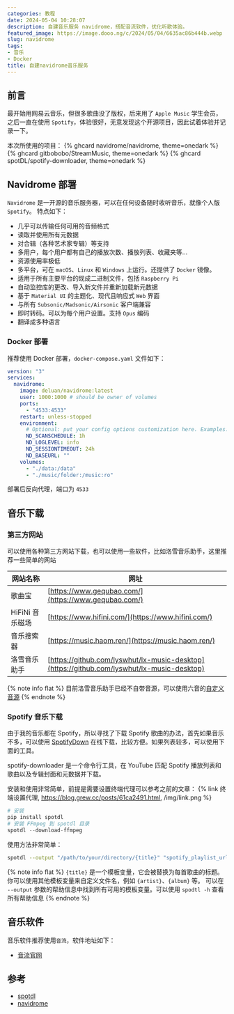 ```yaml
---
categories: 教程
date: 2024-05-04 10:28:07
description: 自建音乐服务 navidrome，搭配音流软件，优化听歌体验。
featured_image: https://image.dooo.ng/c/2024/05/04/6635ac86b444b.webp
slug: navidrome
tags:
- 音乐
- Docker
title: 自建navidrome音乐服务
---
```


## 前言

最开始用网易云音乐，但很多歌曲没了版权，后来用了 `Apple Music` 学生会员，之后一直在使用 `Spotify`，体验很好，无意发现这个开源项目，因此试着体验并记录一下。

本次所使用的项目：
{% ghcard navidrome/navidrome, theme=onedark %} 
{% ghcard gitbobobo/StreamMusic, theme=onedark %}
{% ghcard spotDL/spotify-downloader, theme=onedark %}


## Navidrome 部署
`Navidrome` 是一开源的音乐服务器，可以在任何设备随时收听音乐，就像个人版 `Spotify`。
特点如下：
- 几乎可以传输任何可用的音频格式
- 读取并使用所有元数据
- 对合辑（各种艺术家专辑）等支持
- 多用户，每个用户都有自己的播放次数、播放列表、收藏夹等...
- 资源使用率极低
- 多平台，可在 `macOS`、`Linux` 和 `Windows` 上运行。还提供了 `Docker` 镜像。
- 适用于所有主要平台的现成二进制文件，包括 `Raspberry Pi`
- 自动监控库的更改、导入新文件并重新加载新元数据
- 基于 `Material UI` 的主题化、现代且响应式 `Web` 界面
- 与所有 `Subsonic/Madsonic/Airsonic` 客户端兼容
- 即时转码。可以为每个用户设置。支持 `Opus` 编码
- 翻译成多种语言

### Docker 部署
推荐使用 Docker 部署，`docker-compose.yaml` 文件如下：
```yaml
version: "3"
services:
  navidrome:
    image: deluan/navidrome:latest
    user: 1000:1000 # should be owner of volumes
    ports:
      - "4533:4533"
    restart: unless-stopped
    environment:
      # Optional: put your config options customization here. Examples:
      ND_SCANSCHEDULE: 1h
      ND_LOGLEVEL: info  
      ND_SESSIONTIMEOUT: 24h
      ND_BASEURL: ""
    volumes:
      - "./data:/data"
      - "./music/folder:/music:ro"
```
部署后反向代理，端口为 `4533`

## 音乐下载

### 第三方网站
可以使用各种第三方网站下载，也可以使用一些软件，比如洛雪音乐助手，这里推荐一些简单的网站

| 网站名称        | 网址                                                                                       |
| --------------- | ------------------------------------------------------------------------------------------ |
| 歌曲宝          | [https://www.gequbao.com/](https://www.gequbao.com/)                                       |
| HiFiNi 音乐磁场 | [https://www.hifini.com/](https://www.hifini.com/)                                         |
| 音乐搜索器      | [https://music.haom.ren/](https://music.haom.ren/)                                         |
| 洛雪音乐助手    | [https://github.com/lyswhut/lx-music-desktop](https://github.com/lyswhut/lx-music-desktop) |
{% note info flat %}
目前洛雪音乐助手已经不自带音源，可以使用六音的[自定义音源](https://www.sixyin.com/8498.html)
{% endnote %}

### Spotify 音乐下载
由于我的音乐都在 Spotify，所以寻找了下载 Spotify 歌曲的办法，首先如果音乐不多，可以使用 [SpotifyDown](https://spotifydown.com/) 在线下载，比较方便。如果列表较多，可以使用下面的工具。

spotify-downloader 是一个命令行工具，在 YouTube 匹配 Spotify 播放列表和歌曲以及专辑封面和元数据并下载。

安装和使用非常简单，前提是需要设置终端代理可以参考之前的文章：
{% link 终端设置代理, https://blog.grew.cc/posts/61ca2491.html, /img/link.png %}

```python
# 安装
pip install spotdl
# 安装 FFmpeg 到 spotdl 目录
spotdl --download-ffmpeg
```
使用方法非常简单：
```bash
spotdl --output "/path/to/your/directory/{title}" "spotify_playlist_url"
```
{% note info flat %}
`{title}` 是一个模板变量，它会被替换为每首歌曲的标题。你可以使用其他模板变量来自定义文件名，例如 `{artist}`、`{album}` 等。
可以在 `--output` 参数的帮助信息中找到所有可用的模板变量。可以使用 `spodtl -h` 查看所有帮助信息
{% endnote %}

## 音乐软件
音乐软件推荐使用`音流`，软件地址如下：
- [音流官网](https://music.aqzscn.cn/)

## 参考
- [spotdl](https://spotdl.readthedocs.io/en/latest)
- [navidrome](https://www.navidrome.org/docs/installation/)


